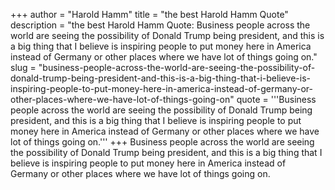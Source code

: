 +++
author = "Harold Hamm"
title = "the best Harold Hamm Quote"
description = "the best Harold Hamm Quote: Business people across the world are seeing the possibility of Donald Trump being president, and this is a big thing that I believe is inspiring people to put money here in America instead of Germany or other places where we have lot of things going on."
slug = "business-people-across-the-world-are-seeing-the-possibility-of-donald-trump-being-president-and-this-is-a-big-thing-that-i-believe-is-inspiring-people-to-put-money-here-in-america-instead-of-germany-or-other-places-where-we-have-lot-of-things-going-on"
quote = '''Business people across the world are seeing the possibility of Donald Trump being president, and this is a big thing that I believe is inspiring people to put money here in America instead of Germany or other places where we have lot of things going on.'''
+++
Business people across the world are seeing the possibility of Donald Trump being president, and this is a big thing that I believe is inspiring people to put money here in America instead of Germany or other places where we have lot of things going on.
